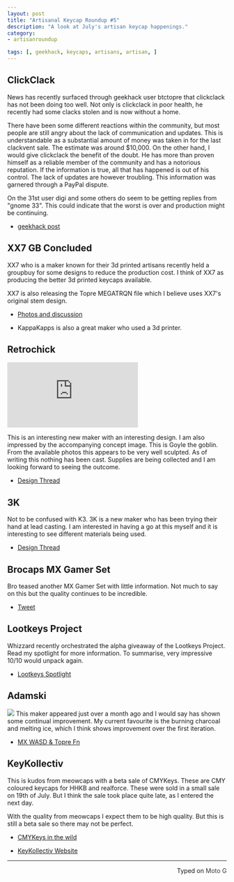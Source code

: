 ```yaml
---
layout: post
title: "Artisanal Keycap Roundup #5"
description: "A look at July's artisan keycap happenings."
category: 
- artisanroundup

tags: [, geekhack, keycaps, artisans, artisan, ]
---
```


## ClickClack
News has recently surfaced through geekhack user btctopre that clickclack has not been doing too well. Not only is clickclack in poor health, he recently had some clacks stolen and is now without a home.  

There have been some different reactions within the community, but most people are still angry about the lack of communication and updates. This is understandable as a substantial amount of money was taken in for the last clackvent sale. The estimate was around $10,000. On the other hand, I would give clickclack the benefit of the doubt. He has more than proven himself as a reliable member of the community and has a notorious reputation. If the information is true, all that has happened is out of his control.  The lack of updates are however troubling. This information was garnered through a PayPal dispute.

On the 31st user digi and some others do seem to be getting replies from "gnome 33". This could indicate that the worst is over and production might be continuing.

* [geekhack post](https://geekhack.org/index.php?topic=45955.msg1800669#msg1800669)

## XX7 GB Concluded
XX7 who is a maker known for their 3d printed artisans recently held a groupbuy for some designs to reduce the production cost. I think of XX7 as producing the better 3d printed keycaps available. 

XX7 is also releasing the Topre MEGATRQN file which I believe uses XX7's original stem design.

* [Photos and discussion](http://imgur.com/gallery/aL5r0)

* KappaKapps is also a great maker who used a 3d printer. 

## Retrochick

![](https://geekhack.org/index.php?action=dlattach;topic=73671.0;attach=105912;image)

This is an interesting new maker with an interesting design. I am also impressed by the accompanying concept image. This is Goyle the goblin. From the available photos this appears to be very well sculpted. As of writing this nothing has been cast. Supplies are being collected and I am looking forward to seeing the outcome.

* [Design Thread](https://geekhack.org/index.php?topic=73671.0)

## 3K
Not to be confused with K3. 3K is a new maker who has been trying their hand at lead casting. I am interested in having a go at this myself and it is interesting to see different materials being used.

* [Design Thread](https://geekhack.org/index.php?topic=73688.0)

## Brocaps MX Gamer Set
Bro teased another MX Gamer Set with little information. Not much to say on this but the quality continues to be incredible.

* [Tweet](https://mobile.twitter.com/BroCaps/status/626851050172096513?s=09)


## Lootkeys Project
Whizzard recently orchestrated the alpha giveaway of the Lootkeys Project. Read my spotlight for more information. To summarise, very impressive 10/10 would unpack again.

* [Lootkeys Spotlight](http://roastpotatoes.github.io/keycapspotlight/2015/07/30/keycap-spotlight-lootkeys-project/)

## Adamski
![](https://i.imgur.com/qedfaBg.jpg)
This maker appeared just over a month ago and I would say has shown some continual improvement. My current favourite is the burning charcoal and melting ice, which I think shows improvement over the first iteration.

* [MX WASD & Topre Fn](http://www.reddit.com/r/MechanicalKeyboards/comments/3d2oj4/artisanmx_wasd_and_fn_topre/)



## KeyKollectiv
This is kudos from meowcaps with a beta sale of CMYKeys. These are CMY coloured keycaps for HHKB and realforce. These were sold in a small sale on 19th of July. But I think the sale took place quite late, as I entered the next day.  

With the quality from meowcaps I expect them to be high quality. But this is still a beta sale so there may not be perfect.

* [CMYKeys in the wild](https://imgur.com/a/gX1Ma)

* [KeyKollectiv Website](https://keykollectiv.com)

--------------------------------
 <p style="text-align: right" title=":(">Typed on <font color="#373737">Moto G</font></p>